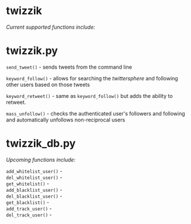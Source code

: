 twizzik
=======

_Current supported functions include:_

**twizzik.py**  
 ========

`send_tweet()` - sends tweets from the command line  

`keyword_follow()` - allows for searching the _twittersphere_ and following other users based on those tweets  

`keyword_retweet()` - same as `keyword_follow()` but adds the ability to retweet.  

`mass_unfollow()` - checks the authenticated user's followers and following and automatically unfollows non-reciprocal users  

**twizzik_db.py**  
 ===========  

_Upcoming functions include:_  

`add_whitelist_user()` -  
`del_whitelist_user()` -  
`get_whitelist()` -  
`add_blacklist_user()` -  
`del_blacklist_user()` -  
`get_blacklist()` -  
`add_track_user()` -  
`del_track_user()` -  

